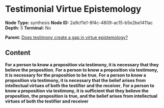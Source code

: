 # Testimonial Virtue Epistemology

**Node Type:** synthesis
**Node ID:** 2a9cf1e1-8f4c-4809-ac15-b5e2be1411ac
**Depth:** 5
**Terminal:** No

**Parent:** [Does testimony create a gap in virtue epistemology?](does-testimony-create-a-gap-in-virtue-epistemology-antithesis-e08ef711-04d5-4eb5-995e-ddf416f6ee3a.md)

## Content

**For a person to know a proposition via testimony, it is necessary that they believe the proposition**, **For a person to know a proposition via testimony, it is necessary for the proposition to be true**, **For a person to know a proposition via testimony, it is necessary that the belief arises from intellectual virtues of both the testifier and the receiver**, **For a person to know a proposition via testimony, it is sufficient that they believe the proposition, the proposition is true, and the belief arises from intellectual virtues of both the testifier and receiver**
